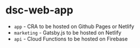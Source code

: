 #	dsc-web-app

 - `app` - CRA to be hosted on Github Pages or Netlify
 - `marketing` - Gatsby.js to be hosted on Netlify
 - `api` - Cloud Functions to be hosted on Firebase